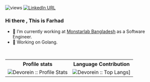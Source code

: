 
![views](https://komarev.com/ghpvc/?username=abufarhad&color=brightgreen)
[![LinkedIn URL](https://img.shields.io/static/v1?color=red&label=linkedin&logo=linkedin&logoColor=white&style=for-the-badge&message=Connect)](https://www.linkedin.com/in/abufarhad/)
### Hi there , This is Farhad 
- 🔭 I’m currently working at [Monstarlab Bangladesh](https://monstar-lab.com/bd/) as a Software Engineer.
- 🌱 Working on Golang.
<!--
**abufarhad/abufarhad** is a ✨ _special_ ✨ repository because its `README.md` (this file) appears on your GitHub profile.

Here are some ideas to get you started:


- 👯 I’m looking to collaborate on ...
- 🤔 I’m looking for help with ...
- 💬 Ask me about ...
- 📫 How to reach me: ...
- 😄 Pronouns: ...
- ⚡ Fun fact: ...
-->

<br />


<p align="center">
   <table>
      <tr>
       <th>Profile stats  </th>
       <th>Language Contribution</th>
     </tr>
      <tr>
       <td><img alt="Devorein :: Profile Stats" src="https://github-readme-stats.vercel.app/api?username=abufarhad&show_icons=true&theme=dark"> </td>
       <td><img alt="Devorein :: Top Langs]" src="https://github-readme-stats.vercel.app/api/top-langs/?username=abufarhad&langs_count=10&theme=tokyonight&layout=compact&hide=html"> </td>
     </tr>
   </table>
</p>
